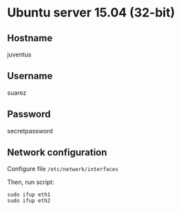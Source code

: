 # Ubuntu server 15.04  (32-bit)

## Hostname

juventus

## Username

suarez

## Password

secretpassword


## Network configuration

Configure file ```/etc/network/interfaces```

Then, run script:

```
sudo ifup eth1
sudo ifup eth2
```

